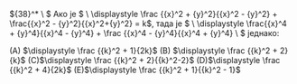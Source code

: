 ${38}^* \ $  Ако је $ \ \displaystyle \frac {{x}^2 + {y}^2}{{x}^2 - {y}^2} + \frac{{x}^2 - {y}^2}{{x}^2+{y}^2} = k$, тада је $ \ \displaystyle \frac{{x}^4 + {y}^4}{{x}^4 - {y}^4} + \frac {{x}^4 - {y}^4}{{x}^4 + {y}^4} \ $ једнако:


(A) $\displaystyle \frac {{k}^2 + 1}{2k}$  (B) $\displaystyle \frac {{k}^2 + 2}{k}$  (C)$\displaystyle \frac {{k}^2 + 2}{{k}^2-2}$  (D)$\displaystyle \frac {{k}^2 + 4}{2k}$ (E)$\displaystyle \frac {{k}^2 + 1}{{k}^2 - 1}$  